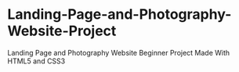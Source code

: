 # Landing-Page-and-Photography-Website-Project
Landing Page and Photography Website Beginner Project Made With HTML5 and CSS3
